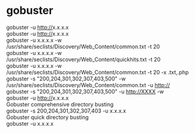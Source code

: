 # **gobuster**

gobuster -u [http://](http://10.10.10.56/)x.x.x.x  
gobuster -u [http://](http://10.10.10.56/cgi-bin/)x.x.x.x  
gobuster -u x.x.x.x -w /usr/share/seclists/Discovery/Web_Content/common.txt -t 20  
gobuster -u x.x.x.x -w /usr/share/seclists/Discovery/Web_Content/quickhits.txt -t 20  
gobuster -u x.x.x.x -w /usr/share/seclists/Discovery/Web_Content/common.txt -t 20 -x .txt,.php  
gobuster -s "200,204,301,302,307,403,500" -w /usr/share/seclists/Discovery/Web_Content/common.txt -u [http://](http:)  
gobuster -s "200,204,301,302,307,403,500" -u [http://XXXX](http://xxxx/) -w  
gobuster -u [http://](http://10.10.10.6/)x.x.x.x  
Gobuster comprehensive directory busting  
gobuster -s 200,204,301,302,307,403 -u x.x.x.x  
Gobuster quick directory busting  
gobuster -u x.x.x.x